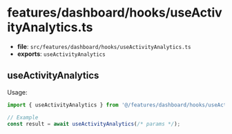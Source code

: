 # features/dashboard/hooks/useActivityAnalytics.ts

- **file**: `src/features/dashboard/hooks/useActivityAnalytics.ts`
- **exports**: `useActivityAnalytics`

## useActivityAnalytics

Usage:

```ts
import { useActivityAnalytics } from '@/features/dashboard/hooks/useActivityAnalytics';

// Example
const result = await useActivityAnalytics(/* params */);
```
